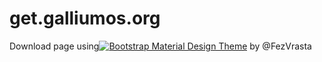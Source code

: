 # get.galliumos.org

Download page using[![Bootstrap Material Design Theme](https://github.com/FezVrasta/bootstrap-material-design)](https://github.com/FezVrasta/bootstrap-material-design) by @FezVrasta